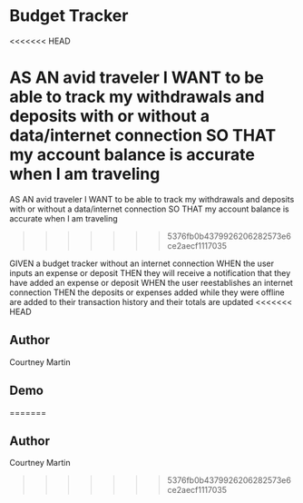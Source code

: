 # Budget Tracker
<<<<<<< HEAD

AS AN avid traveler
I WANT to be able to track my withdrawals and deposits with or without a data/internet connection
SO THAT my account balance is accurate when I am traveling
=======
AS AN avid traveler
I WANT to be able to track my withdrawals and deposits with or without a data/internet connection
SO THAT my account balance is accurate when I am traveling 
>>>>>>> 5376fb0b4379926206282573e6ce2aecf1117035

GIVEN a budget tracker without an internet connection
WHEN the user inputs an expense or deposit
THEN they will receive a notification that they have added an expense or deposit
WHEN the user reestablishes an internet connection
THEN the deposits or expenses added while they were offline are added to their transaction history and their totals are updated
<<<<<<< HEAD

## Author

Courtney Martin

## Demo
=======
## Author

Courtney Martin
>>>>>>> 5376fb0b4379926206282573e6ce2aecf1117035
